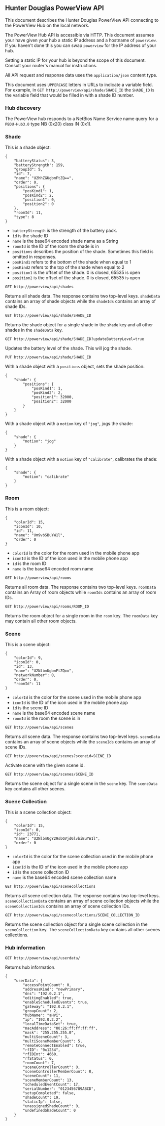 ## Hunter Douglas PowerView API

This document describes the Hunter Douglas PowerView API connecting to the
PowerView Hub on the local network.

The PowerView Hub API is accessible via HTTP.  This document assumes your have
given your hub a static IP address and a hostname of `powerview`.  If you
haven't done this you can swap `powerview` for the IP address of your hub.

Setting a static IP for your hub is beyond the scope of this document.  Consult
your router's manual for instructions.

All API request and response data uses the `application/json` content type.

This document uses `UPPERCASE` letters in URLs to indicate a variable field.
For example, in `GET http://powerview/api/shade/SHADE_ID` the `SHADE_ID` is the
variable field that would be filled in with a shade ID number.

### Hub discovery

The PowerView hub responds to a NetBios Name Service name query for a
`PBDU-Hub3.0` type NB (0x20) class IN (0x1).

### Shade

This is a shade object:

```
{
    "batteryStatus": 3,
    "batteryStrength": 159,
    "groupId": 5,
    "id": 7,
    "name": "U2hhZGUgbmFtZQ==",
    "order": 0,
    "positions": {
        "posKind1": 1,
        "posKind2": 2,
        "position1": 0,
        "position2": 0
    },
    "roomId": 11,
    "type": 8
}
```

* `batteryStrength` is the strength of the battery pack.
* `id` is the shade ID
* `name` is the base64 encoded shade name as a String
* `roomId` is the ID of the room the shade is in
* `positions` describes the position of the shade.  Sometimes this field is
  omitted in responses.
* `posKind1` refers to the bottom of the shade when equal to 1
* `posKind2` refers to the top of the shade when equal to 2
* `position1` is the offset of the shade.  0 is closed, 65535 is open
* `position2` is the offset of the shade.  0 is closed, 65535 is open

`GET http://powerview/api/shades`

Returns all shade data.  The response contains two top-level keys.  `shadeData`
contains an array of shade objects while the `shadeIds` contains an array of
shade IDs.

`GET http://powerview/api/shade/SHADE_ID`

Returns the shade object for a single shade in the `shade` key and all other
shades in the `shadeData` key.

`GET http://powerview/api/shade/SHADE_ID?updateBatteryLevel=true`

Updates the battery level of the shade.  This will jog the shade.

`PUT http://powerview/api/shade/SHADE_ID`

With a shade object with a `positions` object, sets the shade position.

```
{
    "shade": {
        "positions": {
            "posKind1": 1,
            "posKind2": 2,
            "position1": 32000,
            "position2": 32000
        }
    }
}
```

With a shade object with a `motion` key of `"jog"`, jogs the shade:

```
{
    "shade": {
        "motion": "jog"
    }
}
```

With a shade object with a `motion` key of `"calibrate"`, calibrates the shade:

```
{
    "shade": {
        "motion": "calibrate"
    }
}
```

### Room

This is a room object:

```
{
    "colorId": 15,
    "iconId": 10,
    "id": 11,
    "name": "Um9vbSBuYW1l",
    "order": 0
}
```

* `colorId` is the color for the room used in the mobile phone app
* `iconId` is the ID of the icon used in the mobile phone app
* `id` is the room ID
* `name` is the base64 encoded room name

`GET http://powerview/api/rooms`

Returns all room data.  The response contains two top-level keys.  `roomData`
contains an Array of room objects while `roomIds` contains an array of room
IDs.

`GET http://powerview/api/rooms/ROOM_ID`

Returns the room object for a single room in the `room` key.  The `roomData`
key may contain all other room objects.

### Scene

This is a scene object:

```
{
    "colorId": 9,
    "iconId": 0,
    "id": 13,
    "name": "U2NlbmUgbmFtZQ==",
    "networkNumber": 0,
    "order": 0,
    "roomId": 11
}
```

* `colorId` is the color for the scene used in the mobile phone app
* `iconId` is the ID of the icon used in the mobile phone app
* `id` is the scene ID
* `name` is the base64 encoded scene name
* `roomId` is the room the scene is in

`GET http://powerview/api/scenes`

Returns all scene data.  The response contains two top-level keys.  `sceneData`
contains an array of scene objects while the `sceneIds` contains an array of
scene IDs.

`GET http://poverview/api/scenes?sceneid=SCENE_ID`

Activate scene with the given scene id.

`GET http://powerview/api/scenes/SCENE_ID`

Returns the scene object for a single scene in the `scene` key.  The
`sceneData` key contains all other scenes.

### Scene Collection

This is a scene collection object:

```
{
    "colorId": 15,
    "iconId": 0,
    "id": 23771,
    "name": "U2NlbmUgY29sbGVjdGlvbiBuYW1l",
    "order": 0
}
```

* `colorId` is the color for the scene collection used in the mobile phone app
* `iconId` is the ID of the icon used in the mobile phone app
* `id` is the scene collection ID
* `name` is the base64 encoded scene collection name

`GET http://powerview/api/scenecollections`

Returns all scene collection data.  The response contains two top-level keys.
`sceneCollectionData` contains an array of scene collection objects while the
`sceneCollectionIds` contains an array of scene collection IDs.

`GET http://powerview/api/scenecollections/SCENE_COLLECTION_ID`

Returns the scene collection object for a single scene collection in the
`sceneCollection` key.  The `sceneCollectionData` key contains all other scenes
collections.

### Hub information

`GET http://powerview/api/userdata/`

Returns hub information.

```
{
    "userData": {
        "accessPointCount": 0,
        "addressKind": "newPrimary",
        "dns": "192.0.2.1",
        "editingEnabled": true,
        "enableScheduledEvents": true,
        "gateway": "192.0.2.1",
        "groupCount": 2,
        "hubName": "aHVi",
        "ip": "192.0.2.2",
        "localTimeDataSet": true,
        "macAddress": "00:26:ff:ff:ff:ff",
        "mask": "255.255.255.0",
        "multiSceneCount": 3,
        "multiSceneMemberCount": 5,
        "remoteConnectEnabled": true,
        "rfID": "0x1234",
        "rfIDInt": 4660,
        "rfStatus": 0,
        "roomCount": 7,
        "sceneControllerCount": 0,
        "sceneControllerMemberCount": 0,
        "sceneCount": 11,
        "sceneMemberCount": 13,
        "scheduledEventCount": 17,
        "serialNumber": "0123456789ABCD",
        "setupCompleted": false,
        "shadeCount": 19,
        "staticIp": false,
        "unassignedShadeCount": 0,
        "undefinedShadeCount": 0
    }
}
```
